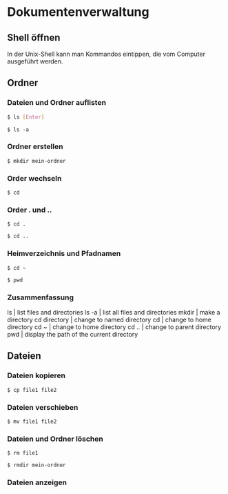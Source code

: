 # Dokumentenverwaltung

## Shell öffnen
In der Unix-Shell kann man Kommandos eintippen, die vom Computer ausgeführt werden.

## Ordner

### Dateien und Ordner auflisten

```bash
$ ls [Enter]
```

```
$ ls -a
```

### Ordner erstellen

```
$ mkdir mein-ordner
```

### Order wechseln
```
$ cd
```

### Order . und ..

```
$ cd .
```

```
$ cd ..
```

### Heimverzeichnis und Pfadnamen

```
$ cd ~ 
```

```
$ pwd 
```



### Zusammenfassung

ls				|			list files and directories
ls -a			|			list all files and directories
mkdir			|			make a directory
cd directory	|			change to named directory
cd				|			change to home directory
cd ~			|			change to home directory
cd ..			|			change to parent directory
pwd				|			display the path of the current directory


## Dateien 
### Dateien kopieren

```
$ cp file1 file2
```
### Dateien verschieben
```
$ mv file1 file2
```

### Dateien und Ordner löschen

```
$ rm file1
```

```
$ rmdir mein-ordner
```
### Dateien anzeigen


